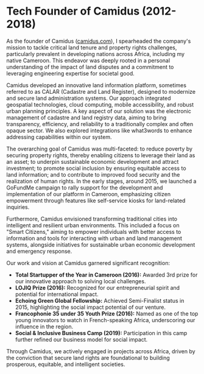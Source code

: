 # Tech Founder of Camidus (2012-2018)

As the founder of Camidus ([camidus.com](https://camidus.com/)), I spearheaded the company's mission to tackle critical land tenure and property rights challenges, particularly prevalent in developing nations across Africa, including my native Cameroon. This endeavor was deeply rooted in a personal understanding of the impact of land disputes and a commitment to leveraging engineering expertise for societal good.

Camidus developed an innovative land information platform, sometimes referred to as CALAR (Cadastre and Land Register), designed to modernize and secure land administration systems. Our approach integrated geospatial technologies, cloud computing, mobile accessibility, and robust urban planning principles. A key aspect of our solution was the electronic management of cadastre and land registry data, aiming to bring transparency, efficiency, and reliability to a traditionally complex and often opaque sector. We also explored integrations like what3words to enhance addressing capabilities within our system.

The overarching goal of Camidus was multi-faceted: to reduce poverty by securing property rights, thereby enabling citizens to leverage their land as an asset; to underpin sustainable economic development and attract investment; to promote social inclusion by ensuring equitable access to land information; and to contribute to improved food security and the realization of human rights. In the early stages, around 2015, we launched a GoFundMe campaign to rally support for the development and implementation of our platform in Cameroon, emphasizing citizen empowerment through features like self-service kiosks for land-related inquiries.

Furthermore, Camidus envisioned transforming traditional cities into intelligent and resilient urban environments. This included a focus on "Smart Citizens," aiming to empower individuals with better access to information and tools for interacting with urban and land management systems, alongside initiatives for sustainable urban economic development and emergency response.

Our work and vision at Camidus garnered significant recognition:

* **Total Startupper of the Year in Cameroon (2016):** Awarded 3rd prize for our innovative approach to solving local challenges.
* **LOJIQ Prize (2016):** Recognized for our entrepreneurial spirit and potential for international impact.
* **Echoing Green Global Fellowship:** Achieved Semi-Finalist status in 2015, highlighting the social impact potential of our venture.
* **Francophonie 35 under 35 Youth Prize (2016):** Named as one of the top young innovators to watch in French-speaking Africa, underscoring our influence in the region.
* **Social & Inclusive Business Camp (2019):** Participation in this camp further refined our business model for social impact.

Through Camidus, we actively engaged in projects across Africa, driven by the conviction that secure land rights are foundational to building prosperous, equitable, and intelligent societies.
